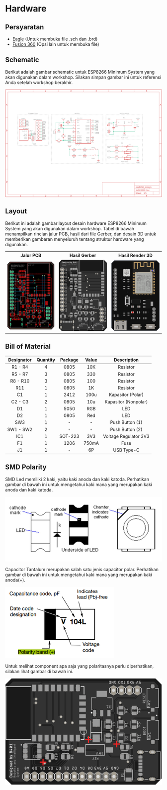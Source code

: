 # **Hardware**

## Persyaratan

- [Eagle](https://www.autodesk.com/products/eagle/overview) (Untuk membuka file .sch dan .brd)
- [Fusion 360](https://www.autodesk.com/products/fusion-360/overview) (Opsi lain untuk membuka file)

## Schematic

Berikut adalah gambar schematic untuk ESP8266 Minimum System yang akan digunakan dalam workshop. Silakan simpan gambar ini untuk referensi Anda setelah workshop berakhir.

![Schematic](../images/schematic.png)

## Layout

Berikut ini adalah gambar layout desain hardware ESP8266 Minimum System yang akan digunakan dalam workshop. Tabel di bawah menampilkan rincian jalur PCB, hasil dari file Gerber, dan desain 3D untuk memberikan gambaran menyeluruh tentang struktur hardware yang digunakan.

<table>
    <tr>
        <th>Jalur PCB</th>
        <th>Hasil Gerber</th>
        <th>Hasil Render 3D</th>
    </tr>
    <tr>
        <td><img src="../images/PCB_Routing.png" width="200px"></td>
        <td><img src="../images/PCB_Gerber.png" width="200px"></td>
        <td><img src="../images/PCB_Komponen.png" width="200px"></td>
    </tr>
</table>

## Bill of Material

| Designator | Quantity | Package | Value |      Description      |
| :--------: | :------: | :-----: | :---: | :-------------------: |
|  R1 - R4   |    4     |  0805   |  10K  |       Resistor        |
|  R5 - R7   |    3     |  0805   |  330  |       Resistor        |
|  R8 - R10  |    3     |  0805   |  100  |       Resistor        |
|    R11     |    1     |  0805   |  1K   |       Resistor        |
|     C1     |    1     |  2412   | 100u  |   Kapasitor (Polar)   |
|  C2 - C3   |    2     |  0805   |  10u  | Kapasitor (Nonpolar)  |
|     D1     |    1     |  5050   |  RGB  |          LED          |
|     D2     |    1     |  0805   |  Red  |          LED          |
|    SW3     |    1     |    -    |   -   |    Push Button (1)    |
| SW1 - SW2  |    2     |    -    |   -   |    Push Button (2)    |
|    IC1     |    1     | SOT-223 |  3V3  | Voltage Regulator 3V3 |
|     F1     |    1     |  1206   | 750mA |         Fuse          |
|     J1     |    1     |    -    |  6P   |      USB Type-C       |

## SMD Polarity

SMD Led memiliki 2 kaki, yaitu kaki anoda dan kaki katoda. Perhatikan gambar di bawah ini untuk mengetahui kaki mana yang merupakan kaki anoda dan kaki katoda.

![SMD Led Polarity](../images/led_katoda.jpg)

Capacitor Tantalum merupakan salah satu jenis capacitor polar. Perhatikan gambar di bawah ini untuk mengetahui kaki mana yang merupakan kaki anoda(+).

![Capacitor Tantalum Polarity](../images/capacitor_katoda.png)

Untuk melihat component apa saja yang polaritasnya perlu diperhatikan, silakan lihat gambar di bawah ini.

![Polar Component](../images/polar_component.png)
